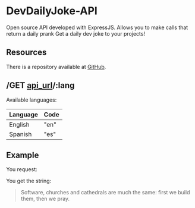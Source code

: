 # DevDailyJoke-API

Open source API developed with ExpressJS. Allows you to make calls that return a daily prank
Get a daily dev joke to your projects!

## Resources

There is a repository available at  [GitHub](https://github.com/GwerhDev/DevDailyJoke-API).

## /GET [api_url](https://devdailyjoke-api.fly.dev)/:lang

Available languages:

|   Language    | Code |
| ------------- | ---- |
| English       | "en" |
| Spanish       | "es" |

## Example

You request:


You get the string:
> Software, churches and cathedrals are much the same: first we build them, then we pray.

